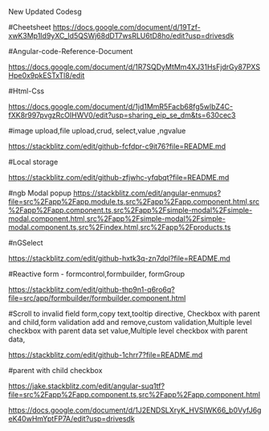 New Updated Codesg

#Cheetsheet
https://docs.google.com/document/d/19Tzf-xwK3Mp1Id9yXC_Id5QSWj68dDT7wsRLU6tD8ho/edit?usp=drivesdk

#Angular-code-Reference-Document

https://docs.google.com/document/d/1R7SQDyMtMm4XJ31HsFjdrGy87PXSHpe0x9pkESTxTl8/edit

#Html-Css

https://docs.google.com/document/d/1jd1MmR5Facb68fg5wlbZ4C-fXK8r997pvgzRcOIHWV0/edit?usp=sharing_eip_se_dm&ts=630cec3

#image upload,file upload,crud, select,value ,ngvalue

https://stackblitz.com/edit/github-fcfdpr-c9it76?file=README.md

#Local storage

https://stackblitz.com/edit/github-zfjwhc-yfqbqt?file=README.md

#ngb Modal popup
https://stackblitz.com/edit/angular-enmups?file=src%2Fapp%2Fapp.module.ts,src%2Fapp%2Fapp.component.html,src%2Fapp%2Fapp.component.ts,src%2Fapp%2Fsimple-modal%2Fsimple-modal.component.html,src%2Fapp%2Fsimple-modal%2Fsimple-modal.component.ts,src%2Findex.html,src%2Fapp%2Fproducts.ts

#nGSelect

https://stackblitz.com/edit/github-hxtk3q-zn7dpl?file=README.md

#Reactive form - formcontrol,formbuilder, formGroup

https://stackblitz.com/edit/github-thp9n1-q6ro6q?file=src/app/formbuilder/formbuilder.component.html

#Scroll to invalid field form,copy text,tooltip directive,
Checkbox with parent and child,form validation add and remove,custom validation,Multiple level checkbox with parent data set value,Multiple level checkbox with parent data,

https://stackblitz.com/edit/github-1chrr7?file=README.md


#parent with child checkbox

https://jake.stackblitz.com/edit/angular-suq1tf?file=src%2Fapp%2Fapp.component.ts,src%2Fapp%2Fapp.component.html



https://docs.google.com/document/d/1J2ENDSLXryK_HVSIWK66_b0VyfJ6geK40wHmYptFP7A/edit?usp=drivesdk
